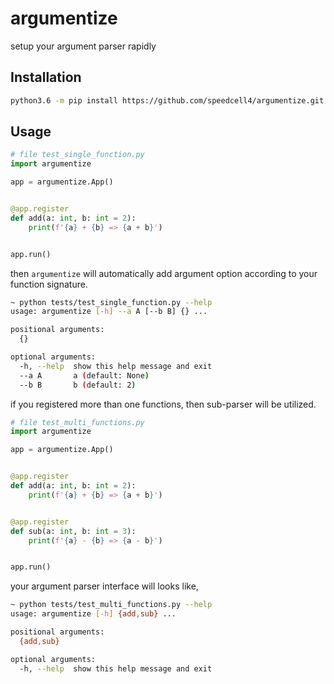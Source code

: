 # argumentize

setup your argument parser rapidly

## Installation

```bash
python3.6 -m pip install https://github.com/speedcell4/argumentize.git --upgrade
```

## Usage

```python
# file test_single_function.py
import argumentize

app = argumentize.App()


@app.register
def add(a: int, b: int = 2):
    print(f'{a} + {b} => {a + b}')


app.run()
```

then `argumentize` will automatically add argument option according to your function signature.

```bash
~ python tests/test_single_function.py --help 
usage: argumentize [-h] --a A [--b B] {} ...

positional arguments:
  {}

optional arguments:
  -h, --help  show this help message and exit
  --a A       a (default: None)
  --b B       b (default: 2)


```

if you registered more than one functions, then sub-parser will be utilized.

```python
# file test_multi_functions.py
import argumentize

app = argumentize.App()


@app.register
def add(a: int, b: int = 2):
    print(f'{a} + {b} => {a + b}')


@app.register
def sub(a: int, b: int = 3):
    print(f'{a} - {b} => {a - b}')


app.run()
```

your argument parser interface will looks like,

```bash
~ python tests/test_multi_functions.py --help         
usage: argumentize [-h] {add,sub} ...

positional arguments:
  {add,sub}

optional arguments:
  -h, --help  show this help message and exit
```